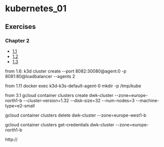 # kubernetes_01
## Exercises
### Chapter 2
- [1.1](https://github.com/oju-31/kubernetes_01/tree/1.1)
- [1.2](https://github.com/oju-31/kubernetes_01/tree/1.2)
- [1.3](https://github.com/oju-31/kubernetes_01/tree/1.3)

from 1.6:
k3d cluster create --port 8082:30080@agent:0 -p 8081:80@loadbalancer --agents 2

from 1.11
docker exec k3d-k3s-default-agent-0 mkdir -p /tmp/kube

from 3.1
gcloud container clusters create dwk-cluster --zone=europe-north1-b --cluster-version=1.32 --disk-size=32 --num-nodes=3 --machine-type=e2-small

gcloud container clusters delete dwk-cluster --zone=europe-west1-b

gcloud container clusters get-credentials dwk-cluster --zone=europe-north1-b

http://
